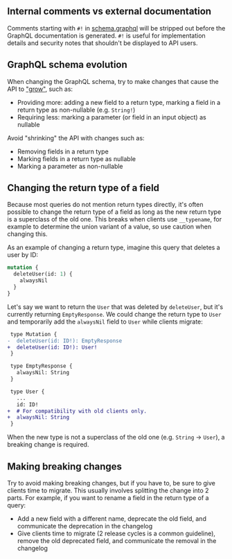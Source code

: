 ## Internal comments vs external documentation

Comments starting with `#!` in [schema.graphql](../cmd/frontend/internal/graphqlbackend/schema.graphql) will be stripped out before the GraphQL documentation is generated. `#!` is useful for implementation details and security notes that shouldn't be displayed to API users.

## GraphQL schema evolution

When changing the GraphQL schema, try to make changes that cause the API to ["grow"](https://youtu.be/oyLBGkS5ICk?t=19m49s), such as:

- Providing more: adding a new field to a return type, marking a field in a return type as non-nullable (e.g. `String!`)
- Requiring less: marking a parameter (or field in an input object) as nullable

Avoid "shrinking" the API with changes such as:

- Removing fields in a return type
- Marking fields in a return type as nullable
- Marking a parameter as non-nullable

## Changing the return type of a field

Because most queries do not mention return types directly, it's often possible to change the return type of a field as long as the new return type is a superclass of the old one. This breaks when clients use `__typename`, for example to determine the union variant of a value, so use caution when changing this.

As an example of changing a return type, imagine this query that deletes a user by ID:

```graphql
mutation {
  deleteUser(id: 1) {
    alwaysNil
  }
}
```

Let's say we want to return the `User` that was deleted by `deleteUser`, but it's currently returning `EmptyResponse`. We could change the return type to `User` and temporarily add the `alwaysNil` field to `User` while clients migrate:

```diff
 type Mutation {
-  deleteUser(id: ID!): EmptyResponse
+  deleteUser(id: ID!): User!
 }

 type EmptyResponse {
   alwaysNil: String
 }

 type User {
   ...
   id: ID!
+  # For compatibility with old clients only.
+  alwaysNil: String
 }
```

When the new type is not a superclass of the old one (e.g. `String` -> `User`), a breaking change is required.

## Making breaking changes

Try to avoid making breaking changes, but if you have to, be sure to give clients time to migrate. This usually involves splitting the change into 2 parts. For example, if you want to rename a field in the return type of a query:

- Add a new field with a different name, deprecate the old field, and communicate the deprecation in the changelog
- Give clients time to migrate (2 release cycles is a common guideline), remove the old deprecated field, and communicate the removal in the changelog
